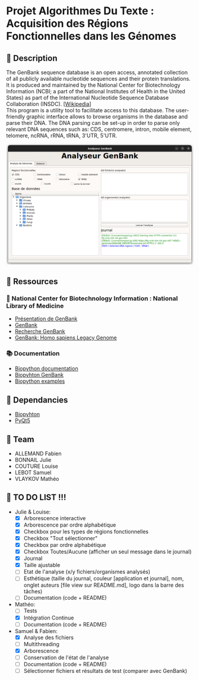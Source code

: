# Projet Algorithmes Du Texte : Acquisition des Régions Fonctionnelles dans les Génomes

## 🧬 Description
The GenBank sequence database is an open access, annotated collection of all publicly available nucleotide sequences and their protein translations. It is produced and maintained by the National Center for Biotechnology Information (NCBI; a part of the National Institutes of Health in the United States) as part of the International Nucleotide Sequence Database Collaboration (INSDC). [[Wikipedia](https://en.wikipedia.org/wiki/GenBank)]  
This program is a utility tool to facilitate access to this database. The user-friendly graphic interface allows to browse organisms in the database and parse their DNA. The DNA parsing can be set-up in order to parse only relevant DNA sequences such as: CDS, centromere, intron, mobile element, telomere, ncRNA, rRNA, tRNA, 3'UTR, 5'UTR.

![User Interface](screenshot.png)

## 📂 Ressources

### 🔬 National Center for Biotechnology Information : National Library of Medicine
- [Présentation de GenBank](https://www.ncbi.nlm.nih.gov/genome/browse#!/overview/)
- [GenBank](https://ftp.ncbi.nlm.nih.gov/genomes/genbank/)
- [Recherche GenBank](https://www.ncbi.nlm.nih.gov/genome/)
- [GenBank: Homo sapiens Legacy Genome](https://www.ncbi.nlm.nih.gov/genome/?term=txid9606[orgn])

### 📚 Documentation
- [Biopython documentation](http://biopython.org/DIST/docs/tutorial/Tutorial.html#sec168)
- [Biopyhton GenBank](https://biopython.org/docs/1.76/api/Bio.GenBank.html)
- [Biopython examples](https://notebook.community/widdowquinn/Notebooks-Bioinformatics/Biopython_NCBI_Entrez_downloads)

## 🔧 Dependancies
- [Biopyhton](https://biopython.org/)
- [PyQt5](https://pypi.org/project/PyQt5/)

## 👥 Team
- ALLEMAND Fabien
- BONNAIL Julie
- COUTURE Louise
- LEBOT Samuel
- VLAYKOV Mathéo

## 📝 TO DO LIST !!!
- Julie & Louise:
    - [x] Arborescence interactive
    - [X] Arborescence par ordre alphabétique
    - [x] Checkbox pour les types de régions fonctionnelles
    - [X] Checkbox "Tout sélectionner"
    - [X] Checkbox par ordre alphabétique
    - [X] Checkbox Toutes/Aucune (afficher un seul message dans le journal)
    - [x] Journal
    - [x] Taille ajustable
    - [ ] Etat de l'analyse (x/y fichiers/organismes analysés)
    - [ ] Esthétique (taille du journal, couleur [application et journal], nom, onglet auteurs [file view sur README.md], logo dans la barre des tâches)
    - [ ] Documentation (code + README)

- Mathéo:
    - [ ] Tests
    - [x] Intégration Continue
    - [ ] Documentation (code + README)

- Samuel & Fabien:
    - [x] Analyse des fichiers
    - [ ] Multithreading
    - [x] Arborescence
    - [ ] Conservation de l'état de l'analyse
    - [ ] Documentation (code + README)
    - [ ] Sélectionner fichiers et résultats de test (comparer avec GenBank)